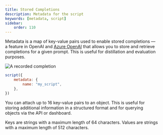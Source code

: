 ```yaml
---
title: Stored Completions
description: Metadata for the script
keywords: [metadata, script]
sidebar:
    order: 110
---
```


Metadata is a map of key-value pairs used to enable stored completions — a feature in OpenAI and [Azure OpenAI](https://learn.microsoft.com/en-us/azure/ai-services/openai/how-to/stored-completions) that allows you to store and retrieve completions for a given prompt. This is useful for distillation and evaluation purposes.

![A recorded completion](./stored-completion.png)

```js
script({
    metadata: {
        name: "my_script",
    },
})
```

You can attach up to 16 key-value pairs to an object. This is useful for storing additional information in a structured format and for querying objects via the API or dashboard.

Keys are strings with a maximum length of 64 characters. Values are strings with a maximum length of 512 characters.
